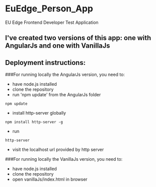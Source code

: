 # EuEdge_Person_App
EU Edge Frontend Developer Test Application

## I've created two versions of this app: one with AngularJs and one with VanillaJs

## Deployment instructions:

###For running locally the AngularJs version, you need to:
- have node.js installed
- clone the repository
- run 'npm update' from the AngularJs folder
```
npm update
```
- install http-server globally
```
npm install http-server -g
```
- run
```
http-server
```
- visit the localhost url provided by http server

###For running locally the VanillaJs version, you need to:
- have node.js installed
- clone the repository
- open vanillaJs/index.html in browser
